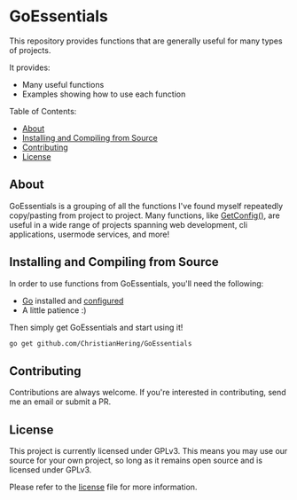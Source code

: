 GoEssentials
===========

This repository provides functions that are generally useful for many types of projects.

It provides:

  * Many useful functions
  * Examples showing how to use each function

Table of Contents:

  * [About](#about)
  * [Installing and Compiling from Source](#installing-and-compiling-from-source)
  * [Contributing](#contributing)
  * [License](#license)

About
-----

GoEssentials is a grouping of all the functions I've found myself repeatedly copy/pasting from project to project. Many functions, like [GetConfig()](https://github.com/ChristianHering/GoEssentials/blob/master/config.go#L23), are useful in a wide range of projects spanning web development, cli applications, usermode services, and more!

Installing and Compiling from Source
------------

In order to use functions from GoEssentials, you'll need the following:

  * [Go](https://golang.org) installed and [configured](https://golang.org/doc/install)
  * A little patience :)

Then simply get GoEssentials and start using it!

```sh
go get github.com/ChristianHering/GoEssentials
```

Contributing
------------

Contributions are always welcome. If you're interested in contributing, send me an email or submit a PR.

License
-------

This project is currently licensed under GPLv3. This means you may use our source for your own project, so long as it remains open source and is licensed under GPLv3.

Please refer to the [license](/LICENSE) file for more information.